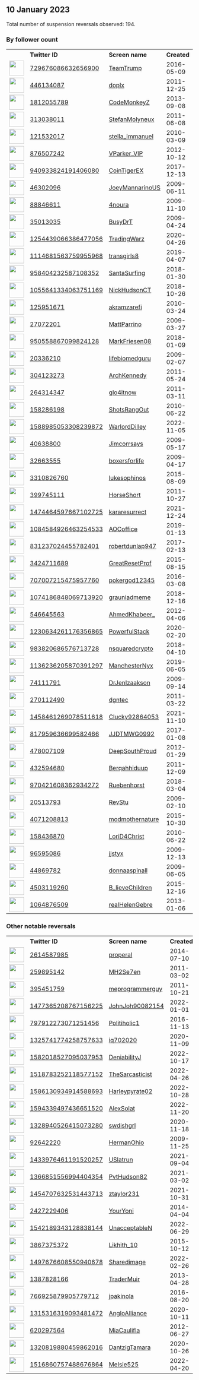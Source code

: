 
## 10 January 2023
Total number of suspension reversals observed: 194.

### By follower count
<table><tr><th></th><th align="left">Twitter ID</th><th align="left">Screen name</th>
<th align="left">Created</th><th align="left">Status</th><th align="left">Suspended</th><th align="left">Followers</th>
<tr><td><a href="https://pbs.twimg.com/profile_images/745768799849308160/KrZhjkpH_normal.jpg"><img src="https://pbs.twimg.com/profile_images/745768799849308160/KrZhjkpH_normal.jpg" width="40px" height="40px" align="center"/></a></td><td><a href="https://twitter.com/intent/user?user_id=729676086632656900">729676086632656900</a></td><td><a href="https://twitter.com/TeamTrump">TeamTrump</a></td><td>2016-05-09</td><td align="center"></td><td></td><td>2104714</td></tr>
<tr><td><a href="https://pbs.twimg.com/profile_images/1515067656730288130/eCv56YVS_normal.jpg"><img src="https://pbs.twimg.com/profile_images/1515067656730288130/eCv56YVS_normal.jpg" width="40px" height="40px" align="center"/></a></td><td><a href="https://twitter.com/intent/user?user_id=446134087">446134087</a></td><td><a href="https://twitter.com/doplx">doplx</a></td><td>2011-12-25</td><td align="center"></td><td>2022-12-13</td><td>629400</td></tr>
<tr><td><a href="https://pbs.twimg.com/profile_images/1039716719223136256/U8_ICW7l_normal.jpg"><img src="https://pbs.twimg.com/profile_images/1039716719223136256/U8_ICW7l_normal.jpg" width="40px" height="40px" align="center"/></a></td><td><a href="https://twitter.com/intent/user?user_id=1812055789">1812055789</a></td><td><a href="https://twitter.com/CodeMonkeyZ">CodeMonkeyZ</a></td><td>2013-09-08</td><td align="center"></td><td></td><td>404193</td></tr>
<tr><td><a href="https://pbs.twimg.com/profile_images/1234880944013705216/j4Eq5wRj_normal.jpg"><img src="https://pbs.twimg.com/profile_images/1234880944013705216/j4Eq5wRj_normal.jpg" width="40px" height="40px" align="center"/></a></td><td><a href="https://twitter.com/intent/user?user_id=313038011">313038011</a></td><td><a href="https://twitter.com/StefanMolyneux">StefanMolyneux</a></td><td>2011-06-08</td><td align="center"></td><td></td><td>386374</td></tr>
<tr><td><a href="https://pbs.twimg.com/profile_images/1612796599494656004/tnevDo-m_normal.jpg"><img src="https://pbs.twimg.com/profile_images/1612796599494656004/tnevDo-m_normal.jpg" width="40px" height="40px" align="center"/></a></td><td><a href="https://twitter.com/intent/user?user_id=121532017">121532017</a></td><td><a href="https://twitter.com/stella_immanuel">stella_immanuel</a></td><td>2010-03-09</td><td align="center"></td><td></td><td>222821</td></tr>
<tr><td><a href="https://pbs.twimg.com/profile_images/1545173105034887168/jqQufbuv_normal.jpg"><img src="https://pbs.twimg.com/profile_images/1545173105034887168/jqQufbuv_normal.jpg" width="40px" height="40px" align="center"/></a></td><td><a href="https://twitter.com/intent/user?user_id=876507242">876507242</a></td><td><a href="https://twitter.com/VParker_VIP">VParker_VIP</a></td><td>2012-10-12</td><td align="center"></td><td>2022-12-23</td><td>191585</td></tr>
<tr><td><a href="https://pbs.twimg.com/profile_images/1415985749799800834/RjOtfVvf_normal.jpg"><img src="https://pbs.twimg.com/profile_images/1415985749799800834/RjOtfVvf_normal.jpg" width="40px" height="40px" align="center"/></a></td><td><a href="https://twitter.com/intent/user?user_id=940933824191406080">940933824191406080</a></td><td><a href="https://twitter.com/CoinTigerEX">CoinTigerEX</a></td><td>2017-12-13</td><td align="center"></td><td>2023-01-09</td><td>156940</td></tr>
<tr><td><a href="https://pbs.twimg.com/profile_images/1646509872786165760/xpG3iKtK_normal.jpg"><img src="https://pbs.twimg.com/profile_images/1646509872786165760/xpG3iKtK_normal.jpg" width="40px" height="40px" align="center"/></a></td><td><a href="https://twitter.com/intent/user?user_id=46302096">46302096</a></td><td><a href="https://twitter.com/JoeyMannarinoUS">JoeyMannarinoUS</a></td><td>2009-06-11</td><td align="center"></td><td></td><td>155898</td></tr>
<tr><td><a href="https://pbs.twimg.com/profile_images/1095514113567014912/lDf5Bf5j_normal.jpg"><img src="https://pbs.twimg.com/profile_images/1095514113567014912/lDf5Bf5j_normal.jpg" width="40px" height="40px" align="center"/></a></td><td><a href="https://twitter.com/intent/user?user_id=88846611">88846611</a></td><td><a href="https://twitter.com/4noura">4noura</a></td><td>2009-11-10</td><td align="center"></td><td>2023-01-07</td><td>126248</td></tr>
<tr><td><a href="https://pbs.twimg.com/profile_images/1289271123/Sherri_hi-rez_normal.JPG"><img src="https://pbs.twimg.com/profile_images/1289271123/Sherri_hi-rez_normal.JPG" width="40px" height="40px" align="center"/></a></td><td><a href="https://twitter.com/intent/user?user_id=35013035">35013035</a></td><td><a href="https://twitter.com/BusyDrT">BusyDrT</a></td><td>2009-04-24</td><td align="center"></td><td></td><td>119979</td></tr>
<tr><td><a href="https://pbs.twimg.com/profile_images/1435029322943897603/I4M6SrV9_normal.jpg"><img src="https://pbs.twimg.com/profile_images/1435029322943897603/I4M6SrV9_normal.jpg" width="40px" height="40px" align="center"/></a></td><td><a href="https://twitter.com/intent/user?user_id=1254439066386477056">1254439066386477056</a></td><td><a href="https://twitter.com/TradingWarz">TradingWarz</a></td><td>2020-04-26</td><td align="center"></td><td>2022-12-15</td><td>104994</td></tr>
<tr><td><a href="https://pbs.twimg.com/profile_images/1659356582105194506/cKseAM0l_normal.jpg"><img src="https://pbs.twimg.com/profile_images/1659356582105194506/cKseAM0l_normal.jpg" width="40px" height="40px" align="center"/></a></td><td><a href="https://twitter.com/intent/user?user_id=1114681563759955968">1114681563759955968</a></td><td><a href="https://twitter.com/transgirls8">transgirls8</a></td><td>2019-04-07</td><td align="center"></td><td>2023-01-05</td><td>100112</td></tr>
<tr><td><a href="https://pbs.twimg.com/profile_images/1646694533936316416/wL_iClVG_normal.jpg"><img src="https://pbs.twimg.com/profile_images/1646694533936316416/wL_iClVG_normal.jpg" width="40px" height="40px" align="center"/></a></td><td><a href="https://twitter.com/intent/user?user_id=958404232587108352">958404232587108352</a></td><td><a href="https://twitter.com/SantaSurfing">SantaSurfing</a></td><td>2018-01-30</td><td align="center"></td><td></td><td>90327</td></tr>
<tr><td><a href="https://pbs.twimg.com/profile_images/1612774942361149442/Pw6-rVeB_normal.jpg"><img src="https://pbs.twimg.com/profile_images/1612774942361149442/Pw6-rVeB_normal.jpg" width="40px" height="40px" align="center"/></a></td><td><a href="https://twitter.com/intent/user?user_id=1055641334063751169">1055641334063751169</a></td><td><a href="https://twitter.com/NickHudsonCT">NickHudsonCT</a></td><td>2018-10-26</td><td align="center"></td><td>2022-03-30</td><td>76903</td></tr>
<tr><td><a href="https://pbs.twimg.com/profile_images/378800000229780697/071ebe3c9f95d9bbc805ece0e2fec723_normal.jpeg"><img src="https://pbs.twimg.com/profile_images/378800000229780697/071ebe3c9f95d9bbc805ece0e2fec723_normal.jpeg" width="40px" height="40px" align="center"/></a></td><td><a href="https://twitter.com/intent/user?user_id=125951671">125951671</a></td><td><a href="https://twitter.com/akramzarefi">akramzarefi</a></td><td>2010-03-24</td><td align="center"></td><td>2022-12-30</td><td>73042</td></tr>
<tr><td><a href="https://pbs.twimg.com/profile_images/1656637951340601346/N1A55H68_normal.jpg"><img src="https://pbs.twimg.com/profile_images/1656637951340601346/N1A55H68_normal.jpg" width="40px" height="40px" align="center"/></a></td><td><a href="https://twitter.com/intent/user?user_id=27072201">27072201</a></td><td><a href="https://twitter.com/MattParrino">MattParrino</a></td><td>2009-03-27</td><td align="center"></td><td>2023-01-02</td><td>65268</td></tr>
<tr><td><a href="https://pbs.twimg.com/profile_images/1650346542891511808/CafgVQWq_normal.jpg"><img src="https://pbs.twimg.com/profile_images/1650346542891511808/CafgVQWq_normal.jpg" width="40px" height="40px" align="center"/></a></td><td><a href="https://twitter.com/intent/user?user_id=950558867099824128">950558867099824128</a></td><td><a href="https://twitter.com/MarkFriesen08">MarkFriesen08</a></td><td>2018-01-09</td><td align="center"></td><td>2022-10-17</td><td>49413</td></tr>
<tr><td><a href="https://pbs.twimg.com/profile_images/1130807819287126016/Ghn-8wCc_normal.jpg"><img src="https://pbs.twimg.com/profile_images/1130807819287126016/Ghn-8wCc_normal.jpg" width="40px" height="40px" align="center"/></a></td><td><a href="https://twitter.com/intent/user?user_id=20336210">20336210</a></td><td><a href="https://twitter.com/lifebiomedguru">lifebiomedguru</a></td><td>2009-02-07</td><td align="center"></td><td>2022-08-06</td><td>44794</td></tr>
<tr><td><a href="https://pbs.twimg.com/profile_images/1612789806601314309/CCGgHPiK_normal.jpg"><img src="https://pbs.twimg.com/profile_images/1612789806601314309/CCGgHPiK_normal.jpg" width="40px" height="40px" align="center"/></a></td><td><a href="https://twitter.com/intent/user?user_id=304123273">304123273</a></td><td><a href="https://twitter.com/ArchKennedy">ArchKennedy</a></td><td>2011-05-24</td><td align="center"></td><td></td><td>43385</td></tr>
<tr><td><a href="https://pbs.twimg.com/profile_images/1060040060265881600/XSGa-YZc_normal.jpg"><img src="https://pbs.twimg.com/profile_images/1060040060265881600/XSGa-YZc_normal.jpg" width="40px" height="40px" align="center"/></a></td><td><a href="https://twitter.com/intent/user?user_id=264314347">264314347</a></td><td><a href="https://twitter.com/glo4itnow">glo4itnow</a></td><td>2011-03-11</td><td align="center"></td><td></td><td>42759</td></tr>
<tr><td><a href="https://pbs.twimg.com/profile_images/1658650089932615680/ZwnpNqCA_normal.jpg"><img src="https://pbs.twimg.com/profile_images/1658650089932615680/ZwnpNqCA_normal.jpg" width="40px" height="40px" align="center"/></a></td><td><a href="https://twitter.com/intent/user?user_id=158286198">158286198</a></td><td><a href="https://twitter.com/ShotsRangOut">ShotsRangOut</a></td><td>2010-06-22</td><td align="center"></td><td>2022-06-04</td><td>42594</td></tr>
<tr><td><a href="https://pbs.twimg.com/profile_images/1588985725864890369/biMOpIz__normal.jpg"><img src="https://pbs.twimg.com/profile_images/1588985725864890369/biMOpIz__normal.jpg" width="40px" height="40px" align="center"/></a></td><td><a href="https://twitter.com/intent/user?user_id=1588985053308239872">1588985053308239872</a></td><td><a href="https://twitter.com/WarlordDilley">WarlordDilley</a></td><td>2022-11-05</td><td align="center"></td><td>2022-11-18</td><td>40822</td></tr>
<tr><td><a href="https://pbs.twimg.com/profile_images/1187004252163575809/IDEE7VhP_normal.jpg"><img src="https://pbs.twimg.com/profile_images/1187004252163575809/IDEE7VhP_normal.jpg" width="40px" height="40px" align="center"/></a></td><td><a href="https://twitter.com/intent/user?user_id=40638800">40638800</a></td><td><a href="https://twitter.com/Jimcorrsays">Jimcorrsays</a></td><td>2009-05-17</td><td align="center"></td><td></td><td>40455</td></tr>
<tr><td><a href="https://pbs.twimg.com/profile_images/1613553965353865218/zWPVfyWn_normal.jpg"><img src="https://pbs.twimg.com/profile_images/1613553965353865218/zWPVfyWn_normal.jpg" width="40px" height="40px" align="center"/></a></td><td><a href="https://twitter.com/intent/user?user_id=32663555">32663555</a></td><td><a href="https://twitter.com/boxersforlife">boxersforlife</a></td><td>2009-04-17</td><td align="center"></td><td></td><td>35765</td></tr>
<tr><td><a href="https://pbs.twimg.com/profile_images/1616409145019596800/WD9eeLQ5_normal.jpg"><img src="https://pbs.twimg.com/profile_images/1616409145019596800/WD9eeLQ5_normal.jpg" width="40px" height="40px" align="center"/></a></td><td><a href="https://twitter.com/intent/user?user_id=3310826760">3310826760</a></td><td><a href="https://twitter.com/lukesophinos">lukesophinos</a></td><td>2015-08-09</td><td align="center"></td><td>2022-12-29</td><td>35102</td></tr>
<tr><td><a href="https://pbs.twimg.com/profile_images/1616462422667051010/0RY7gVhQ_normal.jpg"><img src="https://pbs.twimg.com/profile_images/1616462422667051010/0RY7gVhQ_normal.jpg" width="40px" height="40px" align="center"/></a></td><td><a href="https://twitter.com/intent/user?user_id=399745111">399745111</a></td><td><a href="https://twitter.com/HorseShort">HorseShort</a></td><td>2011-10-27</td><td align="center"></td><td></td><td>33552</td></tr>
<tr><td><a href="https://pbs.twimg.com/profile_images/1613606578812223516/BtrHRFne_normal.jpg"><img src="https://pbs.twimg.com/profile_images/1613606578812223516/BtrHRFne_normal.jpg" width="40px" height="40px" align="center"/></a></td><td><a href="https://twitter.com/intent/user?user_id=1474464597667102725">1474464597667102725</a></td><td><a href="https://twitter.com/kararesurrect">kararesurrect</a></td><td>2021-12-24</td><td align="center"></td><td>2022-02-18</td><td>31620</td></tr>
<tr><td><a href="https://pbs.twimg.com/profile_images/1126386956512796672/8Ma0reIC_normal.png"><img src="https://pbs.twimg.com/profile_images/1126386956512796672/8Ma0reIC_normal.png" width="40px" height="40px" align="center"/></a></td><td><a href="https://twitter.com/intent/user?user_id=1084584926463254533">1084584926463254533</a></td><td><a href="https://twitter.com/AOCoffice">AOCoffice</a></td><td>2019-01-13</td><td align="center"></td><td></td><td>29533</td></tr>
<tr><td><a href="https://pbs.twimg.com/profile_images/1644663967736889346/L21xw_Ks_normal.jpg"><img src="https://pbs.twimg.com/profile_images/1644663967736889346/L21xw_Ks_normal.jpg" width="40px" height="40px" align="center"/></a></td><td><a href="https://twitter.com/intent/user?user_id=831237024455782401">831237024455782401</a></td><td><a href="https://twitter.com/robertdunlap947">robertdunlap947</a></td><td>2017-02-13</td><td align="center"></td><td></td><td>28381</td></tr>
<tr><td><a href="https://pbs.twimg.com/profile_images/1631887033395294208/mfhTop6I_normal.jpg"><img src="https://pbs.twimg.com/profile_images/1631887033395294208/mfhTop6I_normal.jpg" width="40px" height="40px" align="center"/></a></td><td><a href="https://twitter.com/intent/user?user_id=3424711689">3424711689</a></td><td><a href="https://twitter.com/GreatResetProf">GreatResetProf</a></td><td>2015-08-15</td><td align="center"></td><td></td><td>27940</td></tr>
<tr><td><a href="https://pbs.twimg.com/profile_images/1099198742454886400/xRcw0Vgh_normal.jpg"><img src="https://pbs.twimg.com/profile_images/1099198742454886400/xRcw0Vgh_normal.jpg" width="40px" height="40px" align="center"/></a></td><td><a href="https://twitter.com/intent/user?user_id=707007215475957760">707007215475957760</a></td><td><a href="https://twitter.com/pokergod12345">pokergod12345</a></td><td>2016-03-08</td><td align="center"></td><td>2022-07-17</td><td>27379</td></tr>
<tr><td><a href="https://pbs.twimg.com/profile_images/1074193580254744576/ZOdjVzsg_normal.jpg"><img src="https://pbs.twimg.com/profile_images/1074193580254744576/ZOdjVzsg_normal.jpg" width="40px" height="40px" align="center"/></a></td><td><a href="https://twitter.com/intent/user?user_id=1074186848069713920">1074186848069713920</a></td><td><a href="https://twitter.com/grauniadmeme">grauniadmeme</a></td><td>2018-12-16</td><td align="center"></td><td></td><td>23815</td></tr>
<tr><td><a href="https://pbs.twimg.com/profile_images/1457309487568621571/NvDPSv4K_normal.jpg"><img src="https://pbs.twimg.com/profile_images/1457309487568621571/NvDPSv4K_normal.jpg" width="40px" height="40px" align="center"/></a></td><td><a href="https://twitter.com/intent/user?user_id=546645563">546645563</a></td><td><a href="https://twitter.com/AhmedKhabeer_">AhmedKhabeer_</a></td><td>2012-04-06</td><td align="center"></td><td>2022-12-30</td><td>23255</td></tr>
<tr><td><a href="https://pbs.twimg.com/profile_images/1633157774187065362/fPZi0Kgh_normal.png"><img src="https://pbs.twimg.com/profile_images/1633157774187065362/fPZi0Kgh_normal.png" width="40px" height="40px" align="center"/></a></td><td><a href="https://twitter.com/intent/user?user_id=1230634261176356865">1230634261176356865</a></td><td><a href="https://twitter.com/PowerfulStack">PowerfulStack</a></td><td>2020-02-20</td><td align="center"></td><td>2022-02-13</td><td>18405</td></tr>
<tr><td><a href="https://pbs.twimg.com/profile_images/1658243176577085440/MTis3Pqu_normal.jpg"><img src="https://pbs.twimg.com/profile_images/1658243176577085440/MTis3Pqu_normal.jpg" width="40px" height="40px" align="center"/></a></td><td><a href="https://twitter.com/intent/user?user_id=983820686576713728">983820686576713728</a></td><td><a href="https://twitter.com/nsquaredcrypto">nsquaredcrypto</a></td><td>2018-04-10</td><td align="center"></td><td>2022-02-27</td><td>18247</td></tr>
<tr><td><a href="https://pbs.twimg.com/profile_images/1392932763284672515/XLp9miEL_normal.jpg"><img src="https://pbs.twimg.com/profile_images/1392932763284672515/XLp9miEL_normal.jpg" width="40px" height="40px" align="center"/></a></td><td><a href="https://twitter.com/intent/user?user_id=1136236205870391297">1136236205870391297</a></td><td><a href="https://twitter.com/ManchesterNyx">ManchesterNyx</a></td><td>2019-06-05</td><td align="center"></td><td>2023-01-04</td><td>18184</td></tr>
<tr><td><a href="https://pbs.twimg.com/profile_images/1613032451575537664/VNRNeJRn_normal.jpg"><img src="https://pbs.twimg.com/profile_images/1613032451575537664/VNRNeJRn_normal.jpg" width="40px" height="40px" align="center"/></a></td><td><a href="https://twitter.com/intent/user?user_id=74111791">74111791</a></td><td><a href="https://twitter.com/DrJenIzaakson">DrJenIzaakson</a></td><td>2009-09-14</td><td align="center"></td><td></td><td>17406</td></tr>
<tr><td><a href="https://pbs.twimg.com/profile_images/1612864654455226368/KhG21i9W_normal.jpg"><img src="https://pbs.twimg.com/profile_images/1612864654455226368/KhG21i9W_normal.jpg" width="40px" height="40px" align="center"/></a></td><td><a href="https://twitter.com/intent/user?user_id=270112490">270112490</a></td><td><a href="https://twitter.com/dgntec">dgntec</a></td><td>2011-03-22</td><td align="center"></td><td>2022-12-23</td><td>13506</td></tr>
<tr><td><a href="https://pbs.twimg.com/profile_images/1458462779434807299/VcDRQM9u_normal.jpg"><img src="https://pbs.twimg.com/profile_images/1458462779434807299/VcDRQM9u_normal.jpg" width="40px" height="40px" align="center"/></a></td><td><a href="https://twitter.com/intent/user?user_id=1458461269078511618">1458461269078511618</a></td><td><a href="https://twitter.com/Clucky92864053">Clucky92864053</a></td><td>2021-11-10</td><td align="center"></td><td>2022-07-18</td><td>11955</td></tr>
<tr><td><a href="https://pbs.twimg.com/profile_images/837168763992748033/ZVeoL4Sg_normal.jpg"><img src="https://pbs.twimg.com/profile_images/837168763992748033/ZVeoL4Sg_normal.jpg" width="40px" height="40px" align="center"/></a></td><td><a href="https://twitter.com/intent/user?user_id=817959636699582466">817959636699582466</a></td><td><a href="https://twitter.com/JJDTMWG0992">JJDTMWG0992</a></td><td>2017-01-08</td><td align="center">🚫</td><td>2022-12-14</td><td>11483</td></tr>
<tr><td><a href="https://pbs.twimg.com/profile_images/1646844010760228864/CS24Q9-s_normal.jpg"><img src="https://pbs.twimg.com/profile_images/1646844010760228864/CS24Q9-s_normal.jpg" width="40px" height="40px" align="center"/></a></td><td><a href="https://twitter.com/intent/user?user_id=478007109">478007109</a></td><td><a href="https://twitter.com/DeepSouthProud">DeepSouthProud</a></td><td>2012-01-29</td><td align="center"></td><td></td><td>10840</td></tr>
<tr><td><a href="https://pbs.twimg.com/profile_images/1623921828036218880/5DPCDae6_normal.jpg"><img src="https://pbs.twimg.com/profile_images/1623921828036218880/5DPCDae6_normal.jpg" width="40px" height="40px" align="center"/></a></td><td><a href="https://twitter.com/intent/user?user_id=432594680">432594680</a></td><td><a href="https://twitter.com/Berqahhiduup">Berqahhiduup</a></td><td>2011-12-09</td><td align="center"></td><td>2022-12-18</td><td>10429</td></tr>
<tr><td><a href="https://pbs.twimg.com/profile_images/1276080690342363136/EFZaNTkV_normal.jpg"><img src="https://pbs.twimg.com/profile_images/1276080690342363136/EFZaNTkV_normal.jpg" width="40px" height="40px" align="center"/></a></td><td><a href="https://twitter.com/intent/user?user_id=970421608362934272">970421608362934272</a></td><td><a href="https://twitter.com/Ruebenhorst">Ruebenhorst</a></td><td>2018-03-04</td><td align="center"></td><td>2022-07-31</td><td>10153</td></tr>
<tr><td><a href="https://pbs.twimg.com/profile_images/1612740676403314688/B_Y_AzT6_normal.jpg"><img src="https://pbs.twimg.com/profile_images/1612740676403314688/B_Y_AzT6_normal.jpg" width="40px" height="40px" align="center"/></a></td><td><a href="https://twitter.com/intent/user?user_id=20513793">20513793</a></td><td><a href="https://twitter.com/RevStu">RevStu</a></td><td>2009-02-10</td><td align="center"></td><td></td><td>10038</td></tr>
<tr><td><a href="https://pbs.twimg.com/profile_images/664532854211145729/clW9M8GI_normal.jpg"><img src="https://pbs.twimg.com/profile_images/664532854211145729/clW9M8GI_normal.jpg" width="40px" height="40px" align="center"/></a></td><td><a href="https://twitter.com/intent/user?user_id=4071208813">4071208813</a></td><td><a href="https://twitter.com/modmothernature">modmothernature</a></td><td>2015-10-30</td><td align="center"></td><td>2022-11-28</td><td>9812</td></tr>
<tr><td><a href="https://pbs.twimg.com/profile_images/795049277764628480/r19K3FH3_normal.jpg"><img src="https://pbs.twimg.com/profile_images/795049277764628480/r19K3FH3_normal.jpg" width="40px" height="40px" align="center"/></a></td><td><a href="https://twitter.com/intent/user?user_id=158436870">158436870</a></td><td><a href="https://twitter.com/LoriD4Christ">LoriD4Christ</a></td><td>2010-06-22</td><td align="center"></td><td></td><td>6945</td></tr>
<tr><td><a href="https://pbs.twimg.com/profile_images/1294041956977278976/vEuaqdb3_normal.jpg"><img src="https://pbs.twimg.com/profile_images/1294041956977278976/vEuaqdb3_normal.jpg" width="40px" height="40px" align="center"/></a></td><td><a href="https://twitter.com/intent/user?user_id=96595086">96595086</a></td><td><a href="https://twitter.com/jjstyx">jjstyx</a></td><td>2009-12-13</td><td align="center"></td><td>2022-12-01</td><td>6919</td></tr>
<tr><td><a href="https://pbs.twimg.com/profile_images/1608518619322884100/bS8ahPQB_normal.jpg"><img src="https://pbs.twimg.com/profile_images/1608518619322884100/bS8ahPQB_normal.jpg" width="40px" height="40px" align="center"/></a></td><td><a href="https://twitter.com/intent/user?user_id=44869782">44869782</a></td><td><a href="https://twitter.com/donnaaspinall">donnaaspinall</a></td><td>2009-06-05</td><td align="center"></td><td>2022-12-31</td><td>5243</td></tr>
<tr><td><a href="https://pbs.twimg.com/profile_images/1628062115683618817/IbQ51rhi_normal.jpg"><img src="https://pbs.twimg.com/profile_images/1628062115683618817/IbQ51rhi_normal.jpg" width="40px" height="40px" align="center"/></a></td><td><a href="https://twitter.com/intent/user?user_id=4503119260">4503119260</a></td><td><a href="https://twitter.com/B_lieveChildren">B_lieveChildren</a></td><td>2015-12-16</td><td align="center"></td><td></td><td>4575</td></tr>
<tr><td><a href="https://pbs.twimg.com/profile_images/1585987899052511234/VUstYKpS_normal.jpg"><img src="https://pbs.twimg.com/profile_images/1585987899052511234/VUstYKpS_normal.jpg" width="40px" height="40px" align="center"/></a></td><td><a href="https://twitter.com/intent/user?user_id=1064876509">1064876509</a></td><td><a href="https://twitter.com/realHelenGebre">realHelenGebre</a></td><td>2013-01-06</td><td align="center"></td><td>2022-12-15</td><td>4510</td></tr>
</table>

### Other notable reversals
<table><tr><th></th><th align="left">Twitter ID</th><th align="left">Screen name</th>
<th align="left">Created</th><th align="left">Status</th><th align="left">Suspended</th><th align="left">Followers</th>
<tr><td><a href="https://pbs.twimg.com/profile_images/487053064273010688/gJQqvBc5_normal.jpeg"><img src="https://pbs.twimg.com/profile_images/487053064273010688/gJQqvBc5_normal.jpeg" width="40px" height="40px" align="center"/></a></td><td><a href="https://twitter.com/intent/user?user_id=2614587985">2614587985</a></td><td><a href="https://twitter.com/properal">properal</a></td><td>2014-07-10</td><td align="center"></td><td>2022-12-27</td><td>910</td></tr>
<tr><td><a href="https://pbs.twimg.com/profile_images/1650732587235569665/B-thN2zQ_normal.jpg"><img src="https://pbs.twimg.com/profile_images/1650732587235569665/B-thN2zQ_normal.jpg" width="40px" height="40px" align="center"/></a></td><td><a href="https://twitter.com/intent/user?user_id=259895142">259895142</a></td><td><a href="https://twitter.com/MH2Se7en">MH2Se7en</a></td><td>2011-03-02</td><td align="center"></td><td>2023-01-06</td><td>1704</td></tr>
<tr><td><a href="https://pbs.twimg.com/profile_images/1550835555251929088/bRQ1qsFO_normal.jpg"><img src="https://pbs.twimg.com/profile_images/1550835555251929088/bRQ1qsFO_normal.jpg" width="40px" height="40px" align="center"/></a></td><td><a href="https://twitter.com/intent/user?user_id=395451759">395451759</a></td><td><a href="https://twitter.com/meprogrammerguy">meprogrammerguy</a></td><td>2011-10-21</td><td align="center"></td><td>2023-01-06</td><td>2790</td></tr>
<tr><td><a href="https://pbs.twimg.com/profile_images/1477365372689035264/phFr_HeR_normal.jpg"><img src="https://pbs.twimg.com/profile_images/1477365372689035264/phFr_HeR_normal.jpg" width="40px" height="40px" align="center"/></a></td><td><a href="https://twitter.com/intent/user?user_id=1477365208767156225">1477365208767156225</a></td><td><a href="https://twitter.com/JohnJoh90082154">JohnJoh90082154</a></td><td>2022-01-01</td><td align="center"></td><td>2022-12-16</td><td>648</td></tr>
<tr><td><a href="https://abs.twimg.com/sticky/default_profile_images/default_profile_normal.png"><img src="https://abs.twimg.com/sticky/default_profile_images/default_profile_normal.png" width="40px" height="40px" align="center"/></a></td><td><a href="https://twitter.com/intent/user?user_id=797912273071251456">797912273071251456</a></td><td><a href="https://twitter.com/Politiholic1">Politiholic1</a></td><td>2016-11-13</td><td align="center"></td><td>2023-01-06</td><td>12</td></tr>
<tr><td><a href="https://pbs.twimg.com/profile_images/1325748205854871552/K3sNhDBi_normal.jpg"><img src="https://pbs.twimg.com/profile_images/1325748205854871552/K3sNhDBi_normal.jpg" width="40px" height="40px" align="center"/></a></td><td><a href="https://twitter.com/intent/user?user_id=1325741774258757633">1325741774258757633</a></td><td><a href="https://twitter.com/iq702020">iq702020</a></td><td>2020-11-09</td><td align="center"></td><td>2023-01-04</td><td>1787</td></tr>
<tr><td><a href="https://pbs.twimg.com/profile_images/1582018954075283457/PE0kUSCW_normal.jpg"><img src="https://pbs.twimg.com/profile_images/1582018954075283457/PE0kUSCW_normal.jpg" width="40px" height="40px" align="center"/></a></td><td><a href="https://twitter.com/intent/user?user_id=1582018527095037953">1582018527095037953</a></td><td><a href="https://twitter.com/DeniabilityJ">DeniabilityJ</a></td><td>2022-10-17</td><td align="center"></td><td>2023-01-03</td><td>64</td></tr>
<tr><td><a href="https://pbs.twimg.com/profile_images/1630419654077296640/E6mjAuPf_normal.jpg"><img src="https://pbs.twimg.com/profile_images/1630419654077296640/E6mjAuPf_normal.jpg" width="40px" height="40px" align="center"/></a></td><td><a href="https://twitter.com/intent/user?user_id=1518783252118577152">1518783252118577152</a></td><td><a href="https://twitter.com/TheSarcasticist">TheSarcasticist</a></td><td>2022-04-26</td><td align="center"></td><td>2023-01-05</td><td>2465</td></tr>
<tr><td><a href="https://pbs.twimg.com/profile_images/1592744231797415938/ojqoFaUN_normal.jpg"><img src="https://pbs.twimg.com/profile_images/1592744231797415938/ojqoFaUN_normal.jpg" width="40px" height="40px" align="center"/></a></td><td><a href="https://twitter.com/intent/user?user_id=1586130934914588693">1586130934914588693</a></td><td><a href="https://twitter.com/Harleypyrate02">Harleypyrate02</a></td><td>2022-10-28</td><td align="center">👋</td><td>2022-12-16</td><td>337</td></tr>
<tr><td><a href="https://pbs.twimg.com/profile_images/1646495969008050176/QD1j154P_normal.jpg"><img src="https://pbs.twimg.com/profile_images/1646495969008050176/QD1j154P_normal.jpg" width="40px" height="40px" align="center"/></a></td><td><a href="https://twitter.com/intent/user?user_id=1594339497436651520">1594339497436651520</a></td><td><a href="https://twitter.com/AlexSolat">AlexSolat</a></td><td>2022-11-20</td><td align="center"></td><td>2023-01-08</td><td>1799</td></tr>
<tr><td><a href="https://pbs.twimg.com/profile_images/1565878000775987200/9vaqs3uT_normal.jpg"><img src="https://pbs.twimg.com/profile_images/1565878000775987200/9vaqs3uT_normal.jpg" width="40px" height="40px" align="center"/></a></td><td><a href="https://twitter.com/intent/user?user_id=1328940526415073280">1328940526415073280</a></td><td><a href="https://twitter.com/swdishgrl">swdishgrl</a></td><td>2020-11-18</td><td align="center"></td><td>2023-01-05</td><td>4288</td></tr>
<tr><td><a href="https://pbs.twimg.com/profile_images/1651782822527479809/g3z9Ythk_normal.jpg"><img src="https://pbs.twimg.com/profile_images/1651782822527479809/g3z9Ythk_normal.jpg" width="40px" height="40px" align="center"/></a></td><td><a href="https://twitter.com/intent/user?user_id=92642220">92642220</a></td><td><a href="https://twitter.com/HermanOhio">HermanOhio</a></td><td>2009-11-25</td><td align="center"></td><td>2022-10-30</td><td>3336</td></tr>
<tr><td><a href="https://pbs.twimg.com/profile_images/1433978261323853826/J-yL2DD7_normal.jpg"><img src="https://pbs.twimg.com/profile_images/1433978261323853826/J-yL2DD7_normal.jpg" width="40px" height="40px" align="center"/></a></td><td><a href="https://twitter.com/intent/user?user_id=1433976461191520257">1433976461191520257</a></td><td><a href="https://twitter.com/USlatrun">USlatrun</a></td><td>2021-09-04</td><td align="center">🚫</td><td>2023-01-06</td><td>220</td></tr>
<tr><td><a href="https://pbs.twimg.com/profile_images/1374543319020101633/wBklGFll_normal.jpg"><img src="https://pbs.twimg.com/profile_images/1374543319020101633/wBklGFll_normal.jpg" width="40px" height="40px" align="center"/></a></td><td><a href="https://twitter.com/intent/user?user_id=1366851556994404354">1366851556994404354</a></td><td><a href="https://twitter.com/PvtHudson82">PvtHudson82</a></td><td>2021-03-02</td><td align="center"></td><td>2022-12-01</td><td>19</td></tr>
<tr><td><a href="https://pbs.twimg.com/profile_images/1640761754815791120/w0xxua33_normal.jpg"><img src="https://pbs.twimg.com/profile_images/1640761754815791120/w0xxua33_normal.jpg" width="40px" height="40px" align="center"/></a></td><td><a href="https://twitter.com/intent/user?user_id=1454707632531443713">1454707632531443713</a></td><td><a href="https://twitter.com/ztaylor231">ztaylor231</a></td><td>2021-10-31</td><td align="center"></td><td>2023-01-04</td><td>2193</td></tr>
<tr><td><a href="https://pbs.twimg.com/profile_images/1576920747079073798/ooLDJ1ll_normal.jpg"><img src="https://pbs.twimg.com/profile_images/1576920747079073798/ooLDJ1ll_normal.jpg" width="40px" height="40px" align="center"/></a></td><td><a href="https://twitter.com/intent/user?user_id=2427229406">2427229406</a></td><td><a href="https://twitter.com/YourYoni">YourYoni</a></td><td>2014-04-04</td><td align="center"></td><td>2023-01-08</td><td>2764</td></tr>
<tr><td><a href="https://pbs.twimg.com/profile_images/1542193610938060808/YM2jpJOz_normal.jpg"><img src="https://pbs.twimg.com/profile_images/1542193610938060808/YM2jpJOz_normal.jpg" width="40px" height="40px" align="center"/></a></td><td><a href="https://twitter.com/intent/user?user_id=1542189343128838144">1542189343128838144</a></td><td><a href="https://twitter.com/UnacceptableN">UnacceptableN</a></td><td>2022-06-29</td><td align="center"></td><td>2022-12-23</td><td>868</td></tr>
<tr><td><a href="https://pbs.twimg.com/profile_images/1654271891316826112/euFpEAgG_normal.jpg"><img src="https://pbs.twimg.com/profile_images/1654271891316826112/euFpEAgG_normal.jpg" width="40px" height="40px" align="center"/></a></td><td><a href="https://twitter.com/intent/user?user_id=3867375372">3867375372</a></td><td><a href="https://twitter.com/Likhith_10">Likhith_10</a></td><td>2015-10-12</td><td align="center"></td><td>2023-01-01</td><td>47</td></tr>
<tr><td><a href="https://abs.twimg.com/sticky/default_profile_images/default_profile_normal.png"><img src="https://abs.twimg.com/sticky/default_profile_images/default_profile_normal.png" width="40px" height="40px" align="center"/></a></td><td><a href="https://twitter.com/intent/user?user_id=1497676608550940678">1497676608550940678</a></td><td><a href="https://twitter.com/Sharedimage">Sharedimage</a></td><td>2022-02-26</td><td align="center"></td><td>2022-12-13</td><td>18</td></tr>
<tr><td><a href="https://pbs.twimg.com/profile_images/1615093875273605123/oDy5f2BT_normal.jpg"><img src="https://pbs.twimg.com/profile_images/1615093875273605123/oDy5f2BT_normal.jpg" width="40px" height="40px" align="center"/></a></td><td><a href="https://twitter.com/intent/user?user_id=1387828166">1387828166</a></td><td><a href="https://twitter.com/TraderMuir">TraderMuir</a></td><td>2013-04-28</td><td align="center"></td><td>2023-01-06</td><td>263</td></tr>
<tr><td><a href="https://pbs.twimg.com/profile_images/1514943931154317316/-NmpIUyL_normal.jpg"><img src="https://pbs.twimg.com/profile_images/1514943931154317316/-NmpIUyL_normal.jpg" width="40px" height="40px" align="center"/></a></td><td><a href="https://twitter.com/intent/user?user_id=766925879905779712">766925879905779712</a></td><td><a href="https://twitter.com/jpakinola">jpakinola</a></td><td>2016-08-20</td><td align="center"></td><td>2023-01-06</td><td>126</td></tr>
<tr><td><a href="https://pbs.twimg.com/profile_images/1315316627949395968/9u2Iz1cx_normal.jpg"><img src="https://pbs.twimg.com/profile_images/1315316627949395968/9u2Iz1cx_normal.jpg" width="40px" height="40px" align="center"/></a></td><td><a href="https://twitter.com/intent/user?user_id=1315316319093481472">1315316319093481472</a></td><td><a href="https://twitter.com/AngloAlliance">AngloAlliance</a></td><td>2020-10-11</td><td align="center"></td><td>2022-12-04</td><td>2122</td></tr>
<tr><td><a href="https://pbs.twimg.com/profile_images/1506729562553659394/eTUxX9Ad_normal.jpg"><img src="https://pbs.twimg.com/profile_images/1506729562553659394/eTUxX9Ad_normal.jpg" width="40px" height="40px" align="center"/></a></td><td><a href="https://twitter.com/intent/user?user_id=620297564">620297564</a></td><td><a href="https://twitter.com/MiaCaulifla">MiaCaulifla</a></td><td>2012-06-27</td><td align="center"></td><td>2022-12-23</td><td>145</td></tr>
<tr><td><a href="https://pbs.twimg.com/profile_images/1320822264883859456/FWW1TZch_normal.jpg"><img src="https://pbs.twimg.com/profile_images/1320822264883859456/FWW1TZch_normal.jpg" width="40px" height="40px" align="center"/></a></td><td><a href="https://twitter.com/intent/user?user_id=1320819880459862016">1320819880459862016</a></td><td><a href="https://twitter.com/DantzigTamara">DantzigTamara</a></td><td>2020-10-26</td><td align="center">🚫</td><td>2022-12-30</td><td>335</td></tr>
<tr><td><a href="https://pbs.twimg.com/profile_images/1547417905033367553/bJaw0dh7_normal.jpg"><img src="https://pbs.twimg.com/profile_images/1547417905033367553/bJaw0dh7_normal.jpg" width="40px" height="40px" align="center"/></a></td><td><a href="https://twitter.com/intent/user?user_id=1516860757488676864">1516860757488676864</a></td><td><a href="https://twitter.com/Melsie525">Melsie525</a></td><td>2022-04-20</td><td align="center"></td><td>2022-10-19</td><td>2109</td></tr>
</table>
